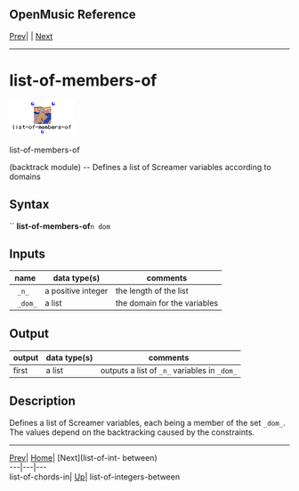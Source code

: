 OpenMusic Reference  
---  
[Prev](list-of-chords-in)| | [Next](list-of-int-between)  
  
* * *

# list-of-members-of

![](figures/functions/backtrack/list-of-members-of.png)

  
  
list-of-members-of  
  
(backtrack module) \-- Defines a list of Screamer variables according to
domains  

## Syntax

`` **list-of-members-of**` n dom `

## Inputs

name| data type(s)| comments  
---|---|---  
` _n_`|  a positive integer| the length of the list  
` _dom_`|  a list| the domain for the variables  
  
## Output

output| data type(s)| comments  
---|---|---  
first| a list| outputs a list of `_n_` variables in `_dom_`  
  
## Description

Defines a list of Screamer variables, each being a member of the set `_dom_`.
The values depend on the backtracking caused by the constraints.

* * *

[Prev](list-of-chords-in)| [Home](index)| [Next](list-of-int-
between)  
---|---|---  
list-of-chords-in| [Up](funcref.main)| list-of-integers-between


